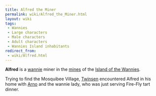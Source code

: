 ```yaml
---
title: Alfred the Miner
permalink: wiki/Alfred_the_Miner.html
layout: wiki
tags:
 - Wannies
 - Large characters
 - Male characters
 - Adult characters
 - Wannies Island inhabitants
redirect_from:
 - wiki/Alfred.html
---
```


**Alfred** is a [wannie](wannie "wikilink") miner in the
[mines](mines "wikilink") of the [Island of the
Wannies](Island_of_the_Wannies "wikilink").

Trying to find the Mosquibee Village, [Twinsen](Twinsen "wikilink")
encountered Alfred in his home with [Arno](Arno "wikilink") and the
wannie lady, who was just serving Fire-Fly tart dinner.
